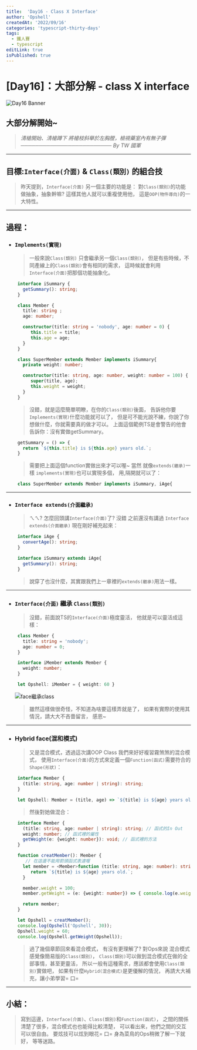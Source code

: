 ```yaml
---
title:  'Day16 - Class X Interface'
author: 'Opshell'
createdAt: '2022/09/16'
categories: 'typescript-thirty-days'
tags:
  - 鐵人賽
  - typescript
editLink: true
isPublished: true
---
```


# [Day16]：大部分解 - class X interface
![Day16 Banner](https://ithelp.ithome.com.tw/upload/images/20220916/20109918fwYi0TCtsZ.jpg)

## 大部分解開始~
> *清槍開始、清槍蹲下*
> *將槍枝斜舉於左胸膛，檢視藥室內有無子彈*
> *───────────────────────── By TW 國軍*

---
## 目標:`Interface(介面)` & `Class(類別)` 的組合技
   > 昨天提到，`Interface(介面)` 另一個主要的功能是：
   > 對`Class(類別)`的功能做抽象，抽象幹嘛?
   > 這樣其他人就可以重複使用他，
   > 這是`OOP(物件導向)`的一大特性。

---
## 過程：
- ### `Implements(實現)`
   > 一般來說`Class(類別)` 只會繼承另一個`Class(類別)`，
   > 但是有些時候，不同產線上的`Class(類別)`會有相同的需求，
   > 這時候就會利用`Interface(介面)`把那個功能抽象化。
   ```typescript
    interface iSummary {
      getSummary(): string;
    }

    class Member {
      title: string ;
      age: number;

      constructor(title: string = 'nobody', age: number = 0) {
         this.title = title;
         this.age = age;
      }
    }

    class SuperMember extends Member implements iSummary{
      private weight: number;

      constructor(title: string, age: number, weight: number = 100) {
         super(title, age);
         this.weight = weight;
      }
    }
   ```
   > 沒錯，就是這麼簡單明瞭，在你的`Class(類別)`後面，
   > 告訴他你要`Implements(實現)`什麼功能就可以了，
   > 但是可不能光說不練，你說了你想做什麼，你就需要真的做才可以。
   > 上面這個範例TS是會警告的他會告訴你：沒有實做getSummary。
   ```typescript
    getSummary = () => {
      return `${this.title} is ${this.age} years old.`;
    }
   ```
   > 需要把上面這個function實做出來才可以喔~
   > 當然 就像`extends(繼承)`一樣 `implements(實現)`也可以實現多個，
   > 用,隔開就可以了：
   ```typescript
    class SuperMember extends Member implements iSummary, iAge{
   ```

---
- ### `Interface extends(介面繼承)`
   > ㄟㄟ? 怎麼回頭講`Interface(介面)`了?
   > 沒錯 之前還沒有講過 `Interface extends(介面繼承)`
   > 現在剛好補充起來：
   ```typescript
    interface iAge {
      convertAge(): string;
    }

    interface iSummary extends iAge{
      getSummary(): string;
    }
   ```
   > 說穿了也沒什麼，其實跟我們上一章裡的`extends(繼承)`用法一樣。

---
- ### `Interface(介面)` 繼承 `Class(類別)`
   > 沒錯，前面說TS的`Interface(介面)`極度靈活，
   > 他就是可以靈活成這樣：
   ```typescript
    class Member {
      title: string = 'nobody';
      age: number = 0;
    }

    interface iMember extends Member {
      weight: number;
    }

    let Opshell: iMember = { weight: 60 }
   ```

   ![face繼承class](https://ithelp.ithome.com.tw/upload/images/20220916/20109918BVennqF49k.png)
   > 雖然這樣做很奇怪，不知道為啥要這樣弄就是了，
   > 如果有實際的使用其情況，請大大不吝嗇留言，
   > 感恩~

---
- ### Hybrid face(混和模式)
   > 又是混合模式，透過這次講OOP Class 我們來好好複習霧煞煞的混合模式，
   > 使用`Interface(介面)`的方式來定義一個`Function(函式)`需要符合的`Shape(形狀)`：
   ```typescript
    interface Member {
      (title: string, age: number | string): string;
    }

    let Opshell: Member = (title, age) => `${title} is ${age} years old.`;
   ```
   > 然後對她做混合：
   ```typescript
    interface Member {
      (title: string, age: number | string): string; // 函式的In Out
      weight: number; // 函式裡的屬性
      getWeight(e: {weight: number}): void; // 函式裡的方法
    }

    function creatMember(): Member {
       // 在這邊不能用箭頭函式表達喔
      let member = <Member>function (title: string, age: number): string {
         return `${title} is ${age} years old.`;
      }

      member.weight = 100;
      member.getWeight = (e: {weight: number}) => { console.log(e.weight) };

      return member;
    }

    let Opshell = creatMember();
    console.log(Opshell('Opshell', 30));
    Opshell.weight = 60;
    console.log(Opshell.getWeight(Opshell));
   ```
   > 過了幾個章節回來看混合模式，
   > 有沒有更理解了? 對Ops來說 混合模式感覺像簡易版的`Class(類別)`，
   > `Class(類別)`可以做到混合模式在做的全部事情，甚至更靈活，
   > 所以一般有這種需求，應該都會使用`Class(類別)`實做吧，
   > 如果有什麼`Hybrid(混合模式)`是更優解的情況，
   > 再請大大補充，讓小弟學習= 口=

---
## 小結：
   > 寫到這邊，`Interface(介面)`、`Class(類別)`和`Function(函式)`，
   > 之間的關係清楚了很多，混合模式也也能得比較清楚，
   > 可以看出來，他們之間的交互可以很自由。
   > 要炫技可以炫到眼花= 口=
   > 身為菜鳥的Ops稍微了解一下就好，
   > 等等迷路。
